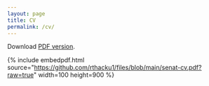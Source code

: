 ```yaml
---
layout: page
title: CV
permalink: /cv/
---
```


Download [PDF version]("https://github.com/rthacku1/files/blob/main/senat-cv.pdf").

{% include embedpdf.html source="https://github.com/rthacku1/files/blob/main/senat-cv.pdf?raw=true" width=100 height=900 %}
